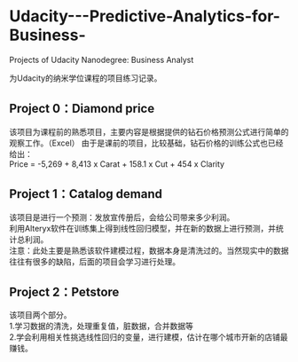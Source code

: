 # Udacity---Predictive-Analytics-for-Business-
Projects of Udacity Nanodegree:  Business Analyst

为Udacity的纳米学位课程的项目练习记录。

## Project 0：Diamond price

该项目为课程前的熟悉项目，主要内容是根据提供的钻石价格预测公式进行简单的观察工作。（Excel） 
由于是课前的项目，比较基础，钻石价格的训练公式也已经给出：  
Price = -5,269 + 8,413 x Carat + 158.1 x Cut + 454 x Clarity

## Project 1：Catalog demand

该项目是进行一个预测：发放宣传册后，会给公司带来多少利润。  
利用Alteryx软件在训练集上得到线性回归模型，并在新的数据上进行预测，并统计总利润。  
注意：此处主要是熟悉该软件建模过程，数据本身是清洗过的。当然现实中的数据往往有很多的缺陷，后面的项目会学习进行处理。
  
## Project 2：Petstore 

该项目两个部分。  
1.学习数据的清洗，处理重复值，脏数据，合并数据等  
2.学会利用相关性挑选线性回归的变量，进行建模，估计在哪个城市开新的店铺最赚钱。
